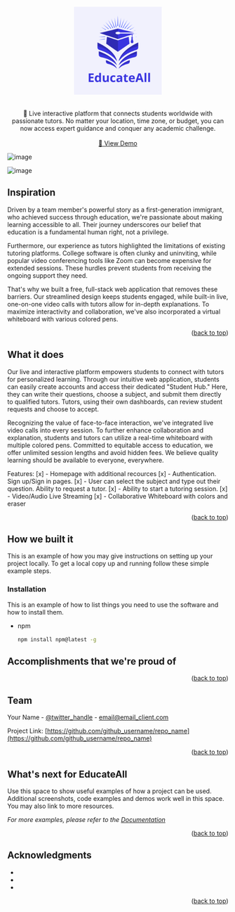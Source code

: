 <a name="readme-top"></a>

<br />
<div align="center">
  <a href="https://github.com/JasonXu314/truhacks-2024/tree/master">
    <img src="https://github.com/JasonXu314/truhacks-2024/blob/master/frontend/public/img/logoReadme.png" alt="Logo" width="200" height="200">
  </a>
   <br />
    <br />
  <p align="center">👋 
    Live interactive platform that connects students worldwide with passionate tutors. No matter your location, time zone, or budget, you can now access expert guidance and conquer any academic challenge. 
    <br />
    <br />
    <a href="https://github.com/github_username/repo_name"> 📘 View Demo</a>
    
  </p>
</div>

![image](https://github.com/JasonXu314/truhacks-2024/assets/86029622/bb59e15e-33d1-46df-80c2-eb4ef17489b4)

![image](https://github.com/JasonXu314/truhacks-2024/assets/86029622/f368eac5-1603-4879-8adc-bb1b6fe93646)


<!-- ABOUT THE PROJECT -->
## Inspiration
Driven by a team member's powerful story as a first-generation immigrant, who achieved success through education, we're passionate about making learning accessible to all. Their journey underscores our belief that education is a fundamental human right, not a privilege.

Furthermore, our experience as tutors highlighted the limitations of existing tutoring platforms. College software is often clunky and uninviting, while popular video conferencing tools like Zoom can become expensive for extended sessions. These hurdles prevent students from receiving the ongoing support they need.

That's why we built a free, full-stack web application that removes these barriers. Our streamlined design keeps students engaged, while built-in live, one-on-one video calls with tutors allow for in-depth explanations.  To maximize interactivity and collaboration, we've also incorporated a virtual whiteboard with various colored pens.

<p align="right">(<a href="#readme-top">back to top</a>)</p>



## What it does
Our live and interactive platform empowers students to connect with tutors for personalized learning. Through our intuitive web application, students can easily create accounts and access their dedicated "Student Hub." Here, they can write their questions, choose a subject, and submit them directly to qualified tutors. Tutors, using their own dashboards, can review student requests and choose to accept.

Recognizing the value of face-to-face interaction, we've integrated live video calls into every session. To further enhance collaboration and explanation, students and tutors can utilize a real-time whiteboard with multiple colored pens. Committed to equitable access to education, we offer unlimited session lengths and avoid hidden fees. We believe quality learning should be available to everyone, everywhere.

Features:
[x] - Homepage with additional recources
[x] - Authentication. Sign up/Sign in pages.
[x] - User can select the subject and type out their question. Ability to request a tutor.
[x] - Ability to start a tutoring session. 
[x] - Video/Audio Live Streaming
[x] - Collaborative Whiteboard with colors and eraser

<p align="right">(<a href="#readme-top">back to top</a>)</p>



<!-- GETTING STARTED -->
## How we built it

This is an example of how you may give instructions on setting up your project locally.
To get a local copy up and running follow these simple example steps.

### Installation

This is an example of how to list things you need to use the software and how to install them.
* npm
  ```sh
  npm install npm@latest -g
  ```

## Accomplishments that we're proud of


<p align="right">(<a href="#readme-top">back to top</a>)</p>


## Team

Your Name - [@twitter_handle](https://twitter.com/twitter_handle) - email@email_client.com

Project Link: [https://github.com/github_username/repo_name](https://github.com/github_username/repo_name)

<p align="right">(<a href="#readme-top">back to top</a>)</p>

<!-- USAGE EXAMPLES -->
## What's next for EducateAll
Use this space to show useful examples of how a project can be used. Additional screenshots, code examples and demos work well in this space. You may also link to more resources.

_For more examples, please refer to the [Documentation](https://example.com)_

<p align="right">(<a href="#readme-top">back to top</a>)</p>

## Acknowledgments

* []()
* []()
* []()

<p align="right">(<a href="#readme-top">back to top</a>)</p>



<!-- MARKDOWN LINKS & IMAGES -->
<!-- https://www.markdownguide.org/basic-syntax/#reference-style-links -->
[contributors-shield]: https://img.shields.io/github/contributors/github_username/repo_name.svg?style=for-the-badge
[contributors-url]: https://github.com/github_username/repo_name/graphs/contributors
[forks-shield]: https://img.shields.io/github/forks/github_username/repo_name.svg?style=for-the-badge
[forks-url]: https://github.com/github_username/repo_name/network/members
[stars-shield]: https://img.shields.io/github/stars/github_username/repo_name.svg?style=for-the-badge
[stars-url]: https://github.com/github_username/repo_name/stargazers
[issues-shield]: https://img.shields.io/github/issues/github_username/repo_name.svg?style=for-the-badge
[issues-url]: https://github.com/github_username/repo_name/issues
[license-shield]: https://img.shields.io/github/license/github_username/repo_name.svg?style=for-the-badge
[license-url]: https://github.com/github_username/repo_name/blob/master/LICENSE.txt
[linkedin-shield]: https://img.shields.io/badge/-LinkedIn-black.svg?style=for-the-badge&logo=linkedin&colorB=555
[linkedin-url]: https://linkedin.com/in/linkedin_username
[product-screenshot]: images/screenshot.png
[Next.js]: https://img.shields.io/badge/next.js-000000?style=for-the-badge&logo=nextdotjs&logoColor=white
[Next-url]: https://nextjs.org/
[React.js]: https://img.shields.io/badge/React-20232A?style=for-the-badge&logo=react&logoColor=61DAFB
[React-url]: https://reactjs.org/
[Vue.js]: https://img.shields.io/badge/Vue.js-35495E?style=for-the-badge&logo=vuedotjs&logoColor=4FC08D
[Vue-url]: https://vuejs.org/
[Angular.io]: https://img.shields.io/badge/Angular-DD0031?style=for-the-badge&logo=angular&logoColor=white
[Angular-url]: https://angular.io/
[Svelte.dev]: https://img.shields.io/badge/Svelte-4A4A55?style=for-the-badge&logo=svelte&logoColor=FF3E00
[Svelte-url]: https://svelte.dev/
[Laravel.com]: https://img.shields.io/badge/Laravel-FF2D20?style=for-the-badge&logo=laravel&logoColor=white
[Laravel-url]: https://laravel.com
[Bootstrap.com]: https://img.shields.io/badge/Bootstrap-563D7C?style=for-the-badge&logo=bootstrap&logoColor=white
[Bootstrap-url]: https://getbootstrap.com
[JQuery.com]: https://img.shields.io/badge/jQuery-0769AD?style=for-the-badge&logo=jquery&logoColor=white
[JQuery-url]: https://jquery.com 
